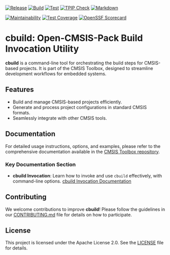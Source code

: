 [![Release](https://github.com/Open-CMSIS-Pack/cbuild/actions/workflows/release.yml/badge.svg)](https://github.com/Open-CMSIS-Pack/cbuild/actions/workflows/release.yml)
[![Build](https://github.com/Open-CMSIS-Pack/cbuild/actions/workflows/build.yml/badge.svg)](https://github.com/Open-CMSIS-Pack/cbuild/actions/workflows/build.yml)
[![Test](https://github.com/Open-CMSIS-Pack/cbuild/actions/workflows/test.yml/badge.svg)](https://github.com/Open-CMSIS-Pack/cbuild/actions/workflows/test.yml)
[![TPIP Check](https://github.com/Open-CMSIS-Pack/cbuild/actions/workflows/tpip-check.yml/badge.svg)](https://github.com/Open-CMSIS-Pack/cbuild/actions/workflows/tpip-check.yml)
[![Markdown](https://github.com/Open-CMSIS-Pack/cbuild/actions/workflows/markdown.yml/badge.svg)](https://github.com/Open-CMSIS-Pack/cbuild/actions/workflows/markdown.yml)

[![Maintainability](https://qlty.sh/badges/43ca18c2-f484-4e06-b43c-e9fdad9fb85b/maintainability.svg)](https://qlty.sh/gh/Open-CMSIS-Pack/projects/cbuild)
[![Test Coverage](https://qlty.sh/badges/43ca18c2-f484-4e06-b43c-e9fdad9fb85b/test_coverage.svg)](https://qlty.sh/gh/Open-CMSIS-Pack/projects/cbuild)
[![OpenSSF Scorecard](https://api.securityscorecards.dev/projects/github.com/Open-CMSIS-Pack/cbuild/badge)](https://securityscorecards.dev/viewer/?uri=github.com/Open-CMSIS-Pack/cbuild)

# cbuild: Open-CMSIS-Pack Build Invocation Utility

**cbuild** is a command-line tool for orchestrating the build steps for CMSIS-based projects.
It is part of the CMSIS Toolbox, designed to streamline development workflows for embedded systems.

## Features

- Build and manage CMSIS-based projects efficiently.
- Generate and process project configurations in standard CMSIS formats.
- Seamlessly integrate with other CMSIS tools.

## Documentation

For detailed usage instructions, options, and examples, please refer to the comprehensive documentation
available in the [CMSIS Toolbox repository](https://github.com/Open-CMSIS-Pack/cmsis-toolbox).

### Key Documentation Section

- **cbuild Invocation**: Learn how to invoke and use `cbuild` effectively, with command-line options.
[cbuild Invocation Documentation](https://github.com/Open-CMSIS-Pack/cmsis-toolbox/blob/main/docs/build-tools.md#cbuild-invocation)

## Contributing

We welcome contributions to improve **cbuild**! Please follow the guidelines in our
[CONTRIBUTING.md](./CONTRIBUTING.md) file for details on how to participate.

## License

This project is licensed under the Apache License 2.0. See the [LICENSE](./LICENSE) file for details.
